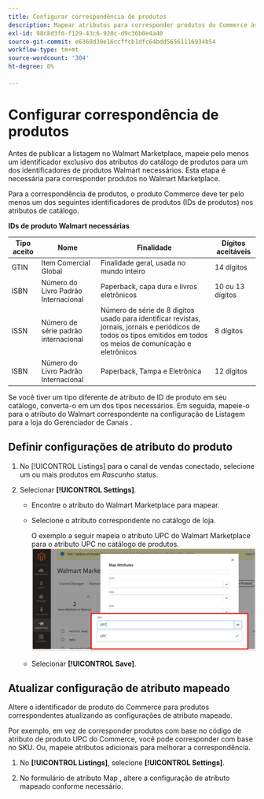 ```yaml
---
title: Configurar correspondência de produtos
description: Mapear atributos para corresponder produtos do Commerce às listas existentes do Walmart
exl-id: 98c8d3f6-f129-43c6-920c-d9c36b0e4a40
source-git-commit: e6368d30e16ccffcb1dfc64bdd56561116934b54
workflow-type: tm+mt
source-wordcount: '304'
ht-degree: 0%

---
```



# Configurar correspondência de produtos

Antes de publicar a listagem no Walmart Marketplace, mapeie pelo menos um identificador exclusivo dos atributos do catálogo de produtos para um dos identificadores de produtos Walmart necessários. Esta etapa é necessária para corresponder produtos no Walmart Marketplace.

Para a correspondência de produtos, o produto Commerce deve ter pelo menos um dos seguintes identificadores de produtos (IDs de produtos) nos atributos de catálogo.

**IDs de produto Walmart necessárias**

| **Tipo aceito** | **Nome** | **Finalidade** | **Dígitos aceitáveis** |
|-------------------|--------------------------------------|--------------------------------------------------------------------------------------------------------------------------------------------------|-----------------------|
| GTIN | Item Comercial Global | Finalidade geral, usada no mundo inteiro | 14 dígitos |
| ISBN | Número do Livro Padrão Internacional | Paperback, capa dura e livros eletrônicos | 10 ou 13 dígitos |
| ISSN | Número de série padrão internacional | Número de série de 8 dígitos usado para identificar revistas, jornais, jornais e periódicos de todos os tipos emitidos em todos os meios de comunicação e eletrônicos | 8 dígitos |
| ISBN | Número do Livro Padrão Internacional | Paperback, Tampa e Eletrônica | 12 dígitos |

Se você tiver um tipo diferente de atributo de ID de produto em seu catálogo, converta-o em um dos tipos necessários. Em seguida, mapeie-o para o atributo do Walmart correspondente na configuração de Listagem para a loja do Gerenciador de Canais .

## Definir configurações de atributo do produto

1. No [!UICONTROL Listings] para o canal de vendas conectado, selecione um ou mais produtos em *Rascunho* status.

1. Selecionar **[!UICONTROL Settings]**.

   - Encontre o atributo do Walmart Marketplace para mapear.

   - Selecione o atributo correspondente no catálogo de loja.

      O exemplo a seguir mapeia o atributo UPC do Walmart Marketplace para o atributo UPC no catálogo de produtos.
   ![Mapear atributos para critérios de correspondência do produto](assets/products-map-attributes-for--match.png)

   - Selecionar **[!UICONTROL Save]**.


## Atualizar configuração de atributo mapeado

Altere o identificador de produto do Commerce para produtos correspondentes atualizando as configurações de atributo mapeado.

Por exemplo, em vez de corresponder produtos com base no código de atributo de produto UPC do Commerce, você pode corresponder com base no SKU. Ou, mapeie atributos adicionais para melhorar a correspondência.

1. No **[!UICONTROL Listings]**, selecione **[!UICONTROL Settings]**.

1. No formulário de atributo Map , altere a configuração de atributo mapeado conforme necessário.
